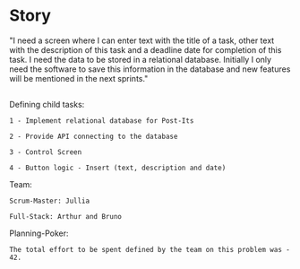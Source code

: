 # Story

"I need a screen where I can enter text with the title of a task, other text
with the description of this task and a deadline date for completion of this task.
I need the data to be stored in a relational database.
Initially I only need the software to save this information in the database and
new features will be mentioned in the next sprints."

##

Defining child tasks:

    1 - Implement relational database for Post-Its
    
    2 - Provide API connecting to the database
    
    3 - Control Screen
    
    4 - Button logic - Insert (text, description and date)

Team:

    Scrum-Master: Jullia
    
    Full-Stack: Arthur and Bruno

Planning-Poker:

    The total effort to be spent defined by the team on this problem was - 42.